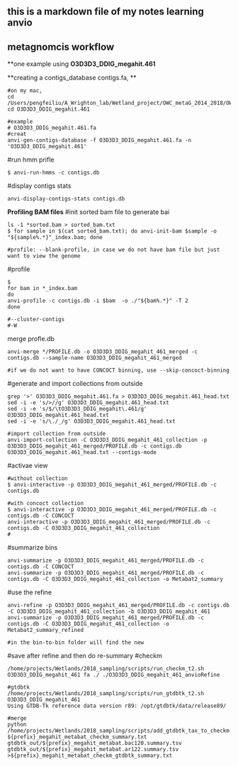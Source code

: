 ## this is a markdown file of my notes learning anvio

## metagnomcis workflow

**one example using 
**O3D3D3_DDIG_megahit.461**

**creating a contigs_database contigs.fa, **

```
#on my mac, 
cd /Users/pengfeiliu/A_Wrighton_lab/Wetland_project/OWC_metaG_2014_2018/OWC_wetland_methanogens_database/anvio_refine_MAGs
cd O3D3D3_DDIG_megahit.461

#example
# O3D3D3_DDIG_megahit.461.fa
#creat
anvi-gen-contigs-database -f O3D3D3_DDIG_megahit.461.fa -n 'O3D3D3_DDIG_megahit.461'
```

#run hmm prifle
```
$ anvi-run-hmms -c contigs.db
```

#display contigs stats
```
anvi-display-contigs-stats contigs.db
```

**Profiling BAM files**
#init sorted bam file to generate bai
```
ls -1 *sorted.bam > sorted_bam.txt
$ for sample in $(cat sorted_bam.txt); do anvi-init-bam $sample -o "${sample%.*}"_index.bam; done

#profile: --blank-profile, in case we do not have bam file but just want to view the genome
```

#profile
```
$ 
for bam in *_index.bam
do 
anvi-profile -c contigs.db -i $bam  -o ./"${bam%.*}" -T 2 
done

#--cluster-contigs
#-W

```

merge profle.db
```
anvi-merge */PROFILE.db -o O3D3D3_DDIG_megahit_461_merged -c contigs.db --sample-name O3D3D3_DDIG_megahit_461_merged  

#if we do not want to have CONCOCT binning, use --skip-concoct-binning
```

#generate and import collections from outside
```
grep '>' O3D3D3_DDIG_megahit.461.fa > O3D3D3_DDIG_megahit.461_head.txt
sed -i -e 's/>//g' O3D3D3_DDIG_megahit.461_head.txt
sed -i -e 's/$/\tO3D3D3_DDIG_megahit\.461/g' O3D3D3_DDIG_megahit.461_head.txt
sed -i -e 's/\./_/g' O3D3D3_DDIG_megahit.461_head.txt

#import collection from outside
anvi-import-collection -C O3D3D3_DDIG_megahit_461_collection -p O3D3D3_DDIG_megahit_461_merged/PROFILE.db -c contigs.db O3D3D3_DDIG_megahit.461_head.txt --contigs-mode
```


#activae view
```
#without collection
$ anvi-interactive -p O3D3D3_DDIG_megahit_461_merged/PROFILE.db -c contigs.db 

#with concoct collection
$ anvi-interactive -p O3D3D3_DDIG_megahit_461_merged/PROFILE.db -c contigs.db -C CONCOCT
anvi-interactive -p O3D3D3_DDIG_megahit_461_merged/PROFILE.db -c contigs.db -C O3D3D3_DDIG_megahit_461_collection
#
```

#summarize bins
```
anvi-summarize -p O3D3D3_DDIG_megahit_461_merged/PROFILE.db -c contigs.db -C CONCOCT
anvi-summarize -p O3D3D3_DDIG_megahit_461_merged/PROFILE.db -c contigs.db -C O3D3D3_DDIG_megahit_461_collection -o Metabat2_summary

```

#use the refine 
```
anvi-refine -p O3D3D3_DDIG_megahit_461_merged/PROFILE.db -c contigs.db -C O3D3D3_DDIG_megahit_461_collection -b O3D3D3_DDIG_megahit_461
anvi-summarize -p O3D3D3_DDIG_megahit_461_merged/PROFILE.db -c contigs.db -C O3D3D3_DDIG_megahit_461_collection -o Metabat2_summary_refined

#in the bin-to-bin folder will find the new 
```

#save after refine and then do re-summary
#checkm
```
/home/projects/Wetlands/2018_sampling/scripts/run_checkm_t2.sh O3D3D3_DDIG_megahit_461 fa ./ ./O3D3D3_DDIG_megahit_461_anvioRefine

#gtdbtk
/home/projects/Wetlands/2018_sampling/scripts/run_gtdbtk_t2.sh O3D3D3_DDIG_megahit_461
Using GTDB-Tk reference data version r89: /opt/gtdbtk/data/release89/

#merge
python /home/projects/Wetlands/2018_sampling/scripts/add_gtdbtk_tax_to_checkm.py ${prefix}_megahit_metabat_checkm_summary.txt gtdbtk_out/${prefix}_megahit_metabat.bac120.summary.tsv gtdbtk_out/${prefix}_megahit_metabat.ar122.summary.tsv >${prefix}_megahit_metabat_checkm_gtdbtk_summary.txt
```
